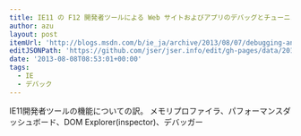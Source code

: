 ```yaml
---
title: IE11 の F12 開発者ツールによる Web サイトおよびアプリのデバッグとチューニング - IEBlog 日本語 - Site Home - MSDN Blogs
author: azu
layout: post
itemUrl: 'http://blogs.msdn.com/b/ie_ja/archive/2013/08/07/debugging-and-tuning-web-sites-and-apps-with-f12-developer-tools-in-ie11.aspx'
editJSONPath: 'https://github.com/jser/jser.info/edit/gh-pages/data/2013/08/index.json'
date: '2013-08-08T08:53:01+00:00'
tags:
  - IE
  - デバック
---
```

IE11開発者ツールの機能についての訳。
メモリプロファイラ、パフォーマンスダッシュボード、DOM Explorer(inspector)、デバッガー
